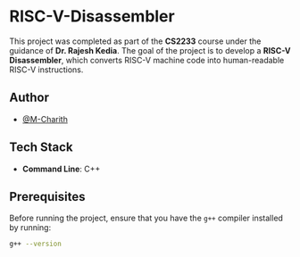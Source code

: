 # RISC-V-Disassembler

This project was completed as part of the **CS2233** course under the guidance of **Dr. Rajesh Kedia**. The goal of the project is to develop a **RISC-V Disassembler**, which converts RISC-V machine code into human-readable RISC-V instructions.

## Author

- [@M-Charith](https://github.com/M-Charith)

## Tech Stack

- **Command Line**: C++

## Prerequisites

Before running the project, ensure that you have the `g++` compiler installed by running:

```bash
g++ --version
